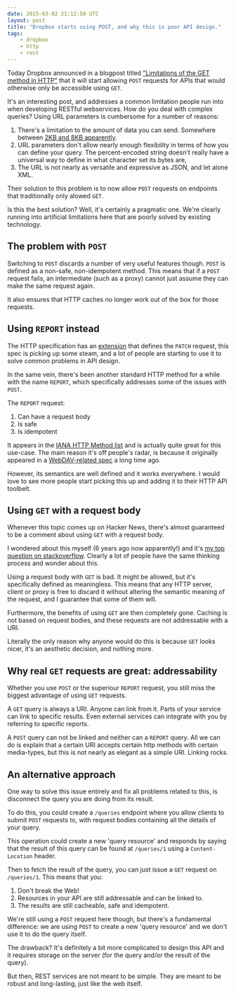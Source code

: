 ```yaml
---
date: 2015-03-02 21:12:50 UTC
layout: post
title: "Dropbox starts using POST, and why this is poor API design."
tags:
    - dropbox
    - http
    - rest
---
```


Today Dropbox announced in a blogpost titled
["Limitations of the GET method in HTTP"][1] that it will start allowing `POST`
requests for APIs that would otherwise only be accessible using `GET`.

It's an interesting post, and addresses a common limitation people run into
when developing RESTful webservices. How do you deal with complex queries?
Using URL parameters is cumbersome for a number of reasons:

1. There's a limitation to the amount of data you can send. Somewhere between
   [2KB and 8KB apparently][2].
2. URL parameters don't allow nearly enough flexibility in terms of how you
   can define your query. The percent-encoded string doesn't really have a
   universal way to define in what character set its bytes are,
3. The URL is not nearly as versatile and expressive as JSON, and let alone
   XML. 

Their solution to this problem is to now allow `POST` requests on endpoints
that traditionally only alowed `GET`.

Is this the best solution? Well, it's certainly a pragmatic one. We're clearly
running into artificial limitations here that are poorly solved by existing
technology.


The problem with `POST`
-----------------------

Switching to `POST` discards a number of very useful features though. `POST`
is defined as a non-safe, non-idempotent method. This means that if a `POST`
request fails, an intermediate (such as a proxy) cannot just assume they can
make the same request again.

It also ensures that HTTP caches no longer work out of the box for those
requests.


Using `REPORT` instead
----------------------

The HTTP specification has an [extension][3] that defines the `PATCH` request,
this spec is picking up some steam, and a lot of people are starting to use it
to solve common problems in API design.

In the same vein, there's been another standard HTTP method for a while with
the name `REPORT`, which specifically addresses some of the issues with `POST`.

The `REPORT` request:

1. Can have a request body
2. Is safe
3. Is idempotent

It appears in the [IANA HTTP Method list][4] and is actually quite great for
this use-case. The main reason it's off people's radar, is because it
originally appeared in a [WebDAV-related spec][5] a long time ago.

However, its semantics are well defined and it works everywhere. I would love
to see more people start picking this up and adding it to their HTTP API
toolbelt.


Using `GET` with a request body
-------------------------------

Whenever this topic comes up on Hacker News, there's almost guaranteed to be a
comment about using `GET` with a request body.

I wondered about this myself (6 years ago now apparently!) and it's
[my top question on stackoverflow][6]. Clearly a lot of people have the same
thinking process and wonder about this.

Using a request body with `GET` is bad. It might be allowed, but it's
specifically defined as meaningless. This means that any HTTP server, client or
proxy is free to discard it without altering the semantic meaning of the
request, and I guarantee that some of them will.

Furthermore, the benefits of using `GET` are then completely gone. Caching is
not based on request bodies, and these requests are not addressable with a
URI.

Literally the only reason why anyone would do this is because `GET` looks
nicer, it's an aesthetic decision, and nothing more.


Why real `GET` requests are great: addressability
-------------------------------------------------

Whether you use `POST` or the superiour `REPORT` request, you still miss the
biggest advantage of using `GET` requests.

A `GET` query is always a URI. Anyone can link from it. Parts of your service
can link to specific results. Even external services can integrate with you by
referring to specific reports.

A `POST` query can not be linked and neither can a `REPORT` query. All we can
do is explain that a certain URI accepts certain http methods with certain 
media-types, but this is not nearly as elegant as a simple URI. Linking rocks.


An alternative approach
-----------------------

One way to solve this issue entirely and fix all problems related to this, is
disconnect the query you are doing from its result.

To do this, you could create a `/queries` endpoint where you allow clients to
submit `POST` requests to, with request bodies containing all the details of
your query.

This operation could create a new 'query resource' and responds by saying that
the result of this query can be found at `/queries/1` using a
`Content-Location` header.

Then to fetch the result of the query, you can just issue a `GET` request on
`/queries/1`. This means that you:

1. Don't break the Web!
2. Resources in your API are still addressable and can be linked to.
3. The results are still cacheable, safe and idempotent.

We're still using a `POST` request here though, but there's a fundamental
difference: we are using `POST` to create a new 'query resource' and we don't
use it to do the query itself.

The drawback? It's definitely a bit more complicated to design this API and it
requires storage on the server (for the query and/or the result of the query).

But then, REST services are not meant to be simple. They are meant to be
robust and long-lasting, just like the web itself.


[1]: https://blogs.dropbox.com/developers/2015/03/limitations-of-the-get-method-in-http/
[2]: http://stackoverflow.com/questions/2659952/maximum-length-of-http-get-request
[3]: http://tools.ietf.org/html/rfc5789
[4]: http://www.iana.org/assignments/http-methods/http-methods.xhtml
[5]: http://tools.ietf.org/html/rfc3253
[6]: http://stackoverflow.com/questions/978061/http-get-with-request-body
